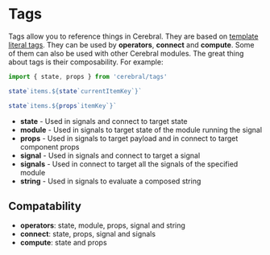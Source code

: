 # Tags
Tags allow you to reference things in Cerebral. They are based on [template literal tags](https://developer.mozilla.org/en-US/docs/Web/JavaScript/Reference/Template_literals#Tagged_template_literals). They can be used by **operators**, **connect** and **compute**. Some of them can also be used with other Cerebral modules. The great thing about tags is their composability. For example:

```js
import { state, props } from 'cerebral/tags'

state`items.${state`currentItemKey`}`

state`items.${props`itemKey`}`
```

- **state** - Used in signals and connect to target state
- **module** - Used in signals to target state of the module running the signal
- **props** - Used in signals to target payload and in connect to target component props
- **signal** - Used in signals and connect to target a signal
- **signals** - Used in connect to target all the signals of the specified module
- **string** - Used in signals to evaluate a composed string

## Compatability

- **operators**: state, module, props, signal and string
- **connect**: state, props, signal and signals
- **compute**: state and props

